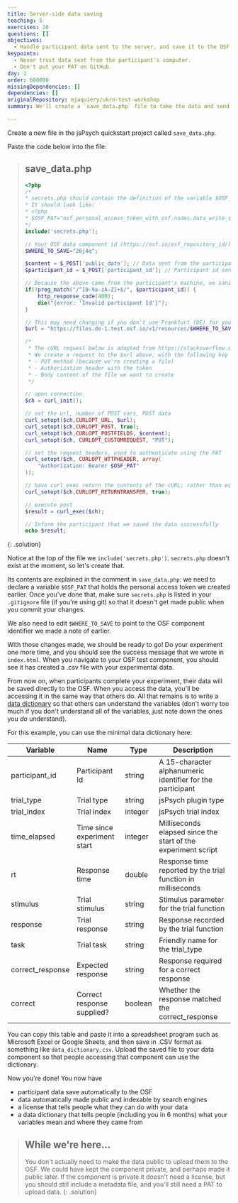```yaml
---
title: Server-side data saving
teaching: 5
exercises: 20
questions: []
objectives:
  - Handle participant data sent to the server, and save it to the OSF.
keypoints:
  - Never trust data sent from the participant's computer.
  - Don't put your PAT on GitHub.
day: 1
order: 600000
missingDependencies: []
dependencies: []
originalRepository: mjaquiery/ukrn-test-workshop
summary: We'll create a `save_data.php` file to take the data and send it to the OSF, and a separate `secrets.php` file to hold our PAT.

---
```


Create a new file in the jsPsych quickstart project called `save_data.php`.

Paste the code below into the file:
> ## save_data.php
> ```php
> <?php
> /*
 > * secrets.php should contain the definition of the variable $OSF_PAT
 > * It should look like:
 > * <?php
 > * $OSF_PAT="osf_personal_access_token_with_osf.nodes.data_write_scope";
 > */
> include('secrets.php');
>
> // Your OSF data component id (https://osf.io/osf_repository_id/)
> $WHERE_TO_SAVE="26j4q";
>
> $content = $_POST['public_data']; // Data sent from the participant's machine
> $participant_id = $_POST['participant_id']; // Participant id sent from participant's machine
>
> // Because the above came from the participant's machine, we sanitize the input
> if(!preg_match("/^[0-9a-zA-Z]+$/", $participant_id)) {
>     http_response_code(400);
>     die("{error: 'Invalid participant Id'}");
> }
>
> // This may need changing if you don't use Frankfurt (DE) for your data storage
> $url = "https://files.de-1.test.osf.io/v1/resources/$WHERE_TO_SAVE/providers/osfstorage/?kind=file&name=$participant_id.csv";
>
> /*
>  * The cURL request below is adapted from https://stackoverflow.com/a/5676572
>  * We create a request to the $url above, with the following key properties:
>  * - PUT method (because we're creating a file)
>  * - Authorization header with the token
>  * - Body content of the file we want to create
>  */
>
> // open connection
> $ch = curl_init();
>
> // set the url, number of POST vars, POST data
> curl_setopt($ch,CURLOPT_URL, $url);
> curl_setopt($ch,CURLOPT_POST, true);
> curl_setopt($ch,CURLOPT_POSTFIELDS, $content);
> curl_setopt($ch, CURLOPT_CUSTOMREQUEST, "PUT");
>
> // set the request headers, used to authenticate using the PAT
> curl_setopt($ch, CURLOPT_HTTPHEADER, array(
>     "Authorization: Bearer $OSF_PAT"
> ));
>
> // have curl_exec return the contents of the cURL; rather than echoing it
> curl_setopt($ch,CURLOPT_RETURNTRANSFER, true);
>
> // execute post
> $result = curl_exec($ch);
>
> // Inform the participant that we saved the data successfully
> echo $result;
> ```
{: .solution}

Notice at the top of the file we `include('secrets.php')`.
`secrets.php` doesn't exist at the moment, so let's create that.

Its contents are explained in the comment in `save_data.php`: we need to declare a variable `$OSF_PAT` that holds the personal access token we created earlier.
Once you've done that, make sure `secrets.php` is listed in your `.gitignore` file (if you're using git) so that it doesn't get made public when you commit your changes.

We also need to edit `$WHERE_TO_SAVE` to point to the OSF component identifier we made a note of earlier.

With those changes made, we should be ready to go!
Do your experiment one more time, and you should see the success message that we wrote in `index.html`.
When you navigate to your OSF test component, you should see it has created a .csv file with your experimental data.

From now on, when participants complete your experiment, their data will be saved directly to the OSF.
When you access the data, you'll be accessing it in the same way that others do.
All that remains is to write a [data dictionary](https://help.osf.io/hc/en-us/articles/360019739054-How-to-Make-a-Data-Dictionary) so that others can understand the variables (don't worry too much if you don't understand all of the variables, just note down the ones you _do_ understand).

For this example, you can use the minimal data dictionary here:

| Variable | Name | Type | Description |
|----------|------|------|-------------|
| participant_id | Participant Id | string | A 15-character alphanumeric identifier for the participant |
| trial_type | Trial type | string | jsPsych plugin type |
| trial_index | Trial index | integer | jsPsych trial index |
| time_elapsed | Time since experiment start | integer | Milliseconds elapsed since the start of the experiment script |
| rt | Response time | double | Response time reported by the trial function in milliseconds |
| stimulus | Trial stimulus | string | Stimulus parameter for the trial function |
| response | Trial response | string | Response recorded by the trial function |
| task | Trial task | string | Friendly name for the trial_type |
| correct_response | Expected response | string | Response required for a correct response |
| correct | Correct response supplied? | boolean | Whether the response matched the correct_response |

You can copy this table and paste it into a spreadsheet program such as Microsoft Excel or Google Sheets, and then save in .CSV format as something like `data_dictionary.csv`.
Upload the saved file to your data component so that people accessing that component can use the dictionary.

Now you're done!
You now have
* participant data save automatically to the OSF
* data automatically made public and indexable by search engines
* a license that tells people what they can do with your data
* a data dictionary that tells people (including you in 6 months) what your variables mean and where they came from

> ## While we're here...
> You don't actually need to make the data public to upload them to the OSF.
> We could have kept the component private, and perhaps made it public later.
> If the component is private it doesn't need a license, but you should still include a metadata file, and you'll still need a PAT to upload data.
{: .solution}
